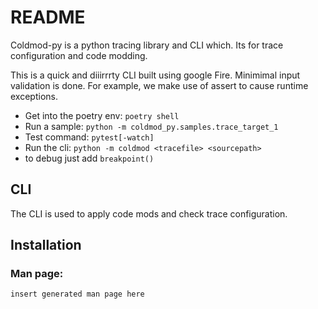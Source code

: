 # README

Coldmod-py is a python tracing library and CLI which.
Its for trace configuration and code modding.

This is a quick and diiirrrty CLI built using google Fire.
Minimimal input validation is done.
For example, we make use of assert to cause runtime exceptions.




* Get into the poetry env: `poetry shell`
* Run a sample: `python -m coldmod_py.samples.trace_target_1`
* Test command: `pytest[-watch]`
* Run the cli: `python -m coldmod <tracefile> <sourcepath>`
* to debug just add `breakpoint()`



## CLI

The CLI is used to apply code mods and check trace configuration.

## Installation

### Man page:
```
insert generated man page here
```
